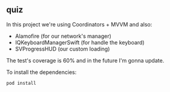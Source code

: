 ## quiz


In this project we're using Coordinators + MVVM and also:
- Alamofire (for our network's manager)
- IQKeyboardManagerSwift (for handle the keyboard)
- SVProgressHUD (our custom loading)

The test's coverage is 60% and in the future I'm gonna update.

To install the dependencies:
```
pod install
```
